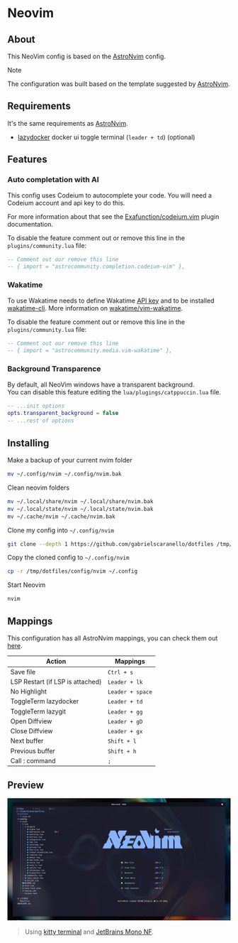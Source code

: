 # Neovim

## About

This NeoVim config is based on the [AstroNvim](https://github.com/AstroNvim/AstroNvim) config.  

> [!NOTE]  
> The configuration was built based on the template suggested by [AstroNvim](https://github.com/AstroNvim/template).

## Requirements

It's the same requirements as [AstroNvim](https://docs.astronvim.com/#-requirements).

- [lazydocker](https://github.com/jesseduffield/lazydocker) docker ui toggle
  terminal (`leader + td`) (optional)

## Features

### Auto completation with AI

This config uses Codeium to autocomplete your code. You will need a Codeium
account and api key to do this.

For more information about that see the
[Exafunction/codeium.vim](https://github.com/Exafunction/codeium.vim) plugin documentation.

To disable the feature comment out or remove this line in the
`plugins/community.lua` file:

```lua
-- Comment out our remove this line
-- { import = "astrocommunity.completion.codeium-vim" },
```

### Wakatime

To use Wakatime needs to define Wakatime
[API key](https://wakatime.com/settings#apikey)
and to be installed [wakatime-cli](https://github.com/wakatime/wakatime-cli).
More information on [wakatime/vim-wakatime](https://github.com/wakatime/vim-wakatime).

To disable the feature comment out or remove this line in the
`plugins/community.lua` file:

```lua
-- Comment out our remove this line
-- { import = "astrocommunity.media.vim-wakatime" },
```
### Background Transparence

By default, all NeoVim windows have a transparent background.  
You can disable this feature editing the `lua/plugings/catppuccin.lua` file.

```lua
-- ...init options
opts.transparent_background = false
-- ...rest of options

```

## Installing

Make a backup of your current nvim folder

```bash
mv ~/.config/nvim ~/.config/nvim.bak
```

Clean neovim folders

```bash
mv ~/.local/share/nvim ~/.local/share/nvim.bak
mv ~/.local/state/nvim ~/.local/state/nvim.bak
mv ~/.cache/nvim ~/.cache/nvim.bak
```

Clone my config into `~/.config/nvim`

```bash
git clone --depth 1 https://github.com/gabrielscaranello/dotfiles /tmp/dotfiles
```

Copy the cloned config to `~/.config/nvim`

```bash
cp -r /tmp/dotfiles/config/nvim ~/.config
```

Start Neovim

```bash
nvim
```

## Mappings

This configuration has all AstroNvim mappings, you can check them out [here](https://astronvim.com/Basic%20Usage/mappings).

| Action                           | Mappings         |
| -------------------------------- | ---------------- |
| Save file                        | `Ctrl + s`       |
| LSP Restart (if LSP is attached) | `Leader + lk`    |
| No Highlight                     | `Leader + space` |
| ToggleTerm lazydocker            | `Leader + td`    |
| ToggleTerm lazygit               | `Leader + gg`    |
| Open Diffview                    | `Leader + gD`    |
| Close Diffview                   | `Leader + gx`    |
| Next buffer                      | `Shift + l`      |
| Previous buffer                  | `Shift + h`      |
| Call : command                   | `;`              |

## Preview

![Preview](../../assets/nvim-preview.png)

> Using [kitty terminal](https://sw.kovidgoyal.net/kitty/) and [JetBrains Mono NF](https://github.com/ryanoasis/nerd-fonts/tree/master/patched-fonts/JetBrainsMono/Ligatures).


